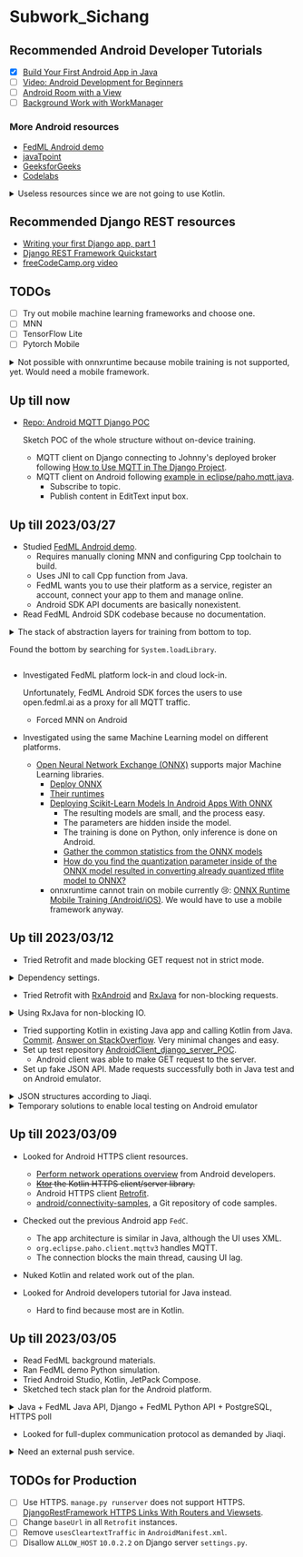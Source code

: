 # Subwork\_Sichang

## Recommended Android Developer Tutorials

- [x] [Build Your First Android App in Java](https://developer.android.com/codelabs/build-your-first-android-app?hl=en#0)
- [ ] [Video: Android Development for Beginners](https://www.youtube.com/watch?v=fis26HvvDII)
- [ ] [Android Room with a View](https://developer.android.com/codelabs/android-room-with-a-view#0)
- [ ] [Background Work with WorkManager](https://developer.android.com/codelabs/android-workmanager-java#0)

### More Android resources

- [FedML Android demo][fedml-android-demo]
- [javaTpoint](https://www.javatpoint.com/android-tutorial)
- [GeeksforGeeks](https://www.geeksforgeeks.org/android-tutorial/)
- [Codelabs](https://codelabs.developers.google.com/?cat=android&text=android%20java)

<details>
<summary>Useless resources since we are not going to use Kotlin.</summary>

- [x] [Build your first app](https://developer.android.com/training/basics/firstapp)
- [ ] [Training courses](https://developer.android.com/courses)
    - [x] [Android Basics with Compose](https://developer.android.com/courses/android-basics-compose/course)
    - [x] [Android Basics in Kotlin](https://developer.android.com/courses/android-basics-kotlin/course)
    - [ ] [Jetpack Compose for Android developers](https://developer.android.com/courses/jetpack-compose/course)
    - [ ] [Modern Android app architecture](https://developer.android.com/courses/pathways/android-architecture)
    - [ ] [Kotlin coroutines](https://developer.android.com/courses/pathways/android-coroutines)
- [ ] [Connectivity](https://developer.android.com/guide/topics/connectivity)
- [ ] [Testing](https://developer.android.com/training/testing)
- [ ] [Security best practices](https://developer.android.com/topic/security/best-practices)

</details>

## Recommended Django REST resources

- [Writing your first Django app, part
    1](https://docs.djangoproject.com/en/4.0/intro/tutorial01/)
- [Django REST Framework
    Quickstart](https://www.django-rest-framework.org/tutorial/quickstart/)
- [freeCodeCamp.org video](https://www.youtube.com/watch?v=tujhGdn1EMI)

## TODOs

- [ ] Try out mobile machine learning frameworks and choose one.
- [ ] MNN
- [ ] TensorFlow Lite
- [ ] Pytorch Mobile

<details>
<summary>
Not possible with onnxruntime because mobile training is not supported, yet.
Would need a mobile framework.
</summary>

- [ ] ONNX-based FL demo.
    - [ ] Android client running ONNX runtime.
        When fake local data are generated,
        GET server for new parameters and train on fake local data.
        After training finish,
        POST server parameter and wait for more fake local data.
    - [ ] Django server distributing and averaging the received parameters.
        Receive parameters each round and average them.
        Send clients new parameters when asked.
    - [ ] Communication using HTTP.

</details>

## Up till now

- [Repo: Android MQTT Django POC](https://github.com/SichangHe/Android_MQTT_django_POC)

    Sketch POC of the whole structure without on-device training.
    - MQTT client on Django connecting to Johnny's deployed broker following
        [How to Use MQTT in The Django Project](https://www.emqx.com/en/blog/how-to-use-mqtt-in-django).
    - MQTT client on Android following [example in
        eclipse/paho.mqtt.java](https://github.com/eclipse/paho.mqtt.java/blob/f4e0db802a4433645ef011e711646a09ec9fae89/org.eclipse.paho.sample.mqttv3app/src/main/java/org/eclipse/paho/sample/mqttv3app/Sample.java#L50).
        - Subscribe to topic.
        - Publish content in EditText input box.

## Up till 2023/03/27

- Studied [FedML Android demo][fedml-android-demo].
    - Requires manually cloning MNN and configuring Cpp toolchain to build.
    - Uses JNI to call Cpp function from Java.
    - FedML wants you to use their platform as a service,
        register an account, connect your app to them and manage online.
    - Android SDK API documents are basically nonexistent.
- Read FedML Android SDK codebase because no documentation.

<details>
<summary>
The stack of abstraction layers for training from bottom to top.

Found the bottom by searching for `System.loadLibrary`.
</summary>

- `ai/fedml/edge/nativemobilenn/NativeFedMLClientManager.java`
    is the binding for MNN, the deep learning library in Cpp.
- `ai/fedml/edge/service/TrainingExecutor.java`
    is the higher level API for training.
- `ai/fedml/edge/service/ClientManager.java`
    handles both MQTT communication and training.
    Still has `TODO` comments in it.
- `ai/fedml/edge/service/ClientAgentManager.java`
    provides one "documented" method.
- `ai/fedml/edge/service/FedEdgeTrainImpl.java`
- `ai/fedml/edge/service/EdgeService.java`
    is made into a `Service`.
- `ai/fedml/edge/FedEdgeImpl.java`
    runs the service using an `Intent`.
- `ai/fedml/edge/FedEdgeManager.java`
    > This is the top APIs in FedML Android SDK,
    > it supports core training engine and related control commands
    > on your Android devices.

</details>

- Investigated FedML platform lock-in and cloud lock-in.

    Unfortunately, FedML Android SDK forces the users to use open.fedml.ai as a
    proxy for all MQTT traffic.
    - Forced MNN on Android
- Investigated using the same Machine Learning model on different platforms.
    - [Open Neural Network Exchange (ONNX)][onnx] supports major Machine
        Learning libraries.
        - [Deploy ONNX](https://onnxruntime.ai/docs/tutorials/mobile/#develop-the-application)
        - [Their runtimes](https://onnxruntime.ai)
        - [Deploying Scikit-Learn Models In Android Apps With ONNX](https://towardsdatascience.com/deploying-scikit-learn-models-in-android-apps-with-onnx-b3adabe16bab)
            - The resulting models are small, and the process easy.
            - The parameters are hidden inside the model.
            - The training is done on Python, only inference is done on Android.
            - [Gather the common statistics from the ONNX models](https://github.com/microsoft/onnxruntime/issues/1820)
            - [How do you find the quantization parameter inside of the ONNX model resulted in converting already quantized tflite model to ONNX?](https://stackoverflow.com/questions/74229713/how-do-you-find-the-quantization-parameter-inside-of-the-onnx-model-resulted-in)
        - onnxruntime cannot train on mobile currently 😢: [ONNX Runtime Mobile Training
            (Android/iOS)](https://github.com/microsoft/onnxruntime/issues/11098).
            We would have to use a mobile framework anyway.

## Up till 2023/03/12

- Tried Retrofit and made blocking GET request not in strict mode.

<details>
<summary>Dependency settings.</summary>

```xml
<!-- AndroidManifest.xml -->
    <uses-permission android:name="android.permission.INTERNET" />
    <uses-permission android:name="android.permission.ACCESS_NETWORK_STATE" />
```

```gradle
// build.gradle
implementation 'com.squareup.retrofit2:retrofit:2.9.0'
implementation 'com.squareup.retrofit2:converter-gson:2.9.0'
implementation 'com.google.code.gson:gson:2.10.1'
```

</details>

- Tried Retrofit with [RxAndroid][RxAndroid] and [RxJava][RxJava] for
    non-blocking requests.

<details>
<summary>Using RxJava for non-blocking IO.</summary>

```gradle
// build.gradle
implementation 'io.reactivex.rxjava3:rxandroid:3.0.2'
implementation 'io.reactivex.rxjava3:rxjava:3.1.5'
```

```java
Flowable.fromCallable(someIoTaskFunction)
    .subscribeOn(Schedulers.io())
    .observeOn(AndroidSchedulers.mainThread())
    .subscribe(
        // What to do on the main thread after `someIoTaskFunction` returns.
        functionOnSuccess, functionOnFailure));
```

</details>

- Tried supporting Kotlin in existing Java app and calling Kotlin from Java.
    [Commit](https://github.com/SichangHe/learn_program/commit/563205ca8f812848391b6cfc5033a587707a7b16).
    [Answer on StackOverflow](https://stackoverflow.com/a/75702627/17800723).
    Very minimal changes and easy.
- Set up test repository
    [AndroidClient_django_server_POC][client-server-test-repo].
    - Android client was able to make GET request to the server.
- Set up fake JSON API.
    Made requests successfully both in Java test and on Android emulator.

<details>
<summary>JSON structures according to Jiaqi.</summary>

- POST

    ```json
    {
        "device_id": 0,
        "send_time": 104224314.342,
        "local_loss": 0.452,
        "local_weights": [0, 24, 5],
        "training_duration": 34.542
    }
    ```

- GET

    ```json
    {
        "configuration": {
            "learning_rate": 0.1
        },
        "send_time": 104224314.342,
        "global_weights": [34, 65, 7]
    }
    ```

</details>

<details>
<summary>Temporary solutions to enable local testing on Android emulator</summary>

- Allow HTTP requests.

    ```xml
    <!-- AndroidManifest.xml -->
    <application android:usesCleartextTraffic="true" …>
            …
    </application>
    ```

- Use localhost on emulators according to [Network address
    space](https://developer.android.com/studio/run/emulator-networking#networkaddresses).
- Allow localhost on Django server.

    ```python
    # django_server/settings.py
    ALLOWED_HOSTS = ["10.0.2.2"]
    ```

</details>

## Up till 2023/03/09

- Looked for Android HTTPS client resources.
    - [Perform network operations
        overview][perform-network-operations-overview] from Android developers.
    - ~~[Ktor][ktor] the Kotlin HTTPS client/server library.~~
    - Android HTTPS client [Retrofit][retrofit].
    - [android/connectivity-samples][android-connectivity-samples],
        a Git repository of code samples.

- Checked out the previous Android app `FedC`.
    - The app architecture is similar in Java, although the UI uses XML.
    - `org.eclipse.paho.client.mqttv3` handles MQTT.
    - The connection blocks the main thread, causing UI lag.
- Nuked Kotlin and related work out of the plan.
- Looked for Android developers tutorial for Java instead.
    - Hard to find because most are in Kotlin.

## Up till 2023/03/05

- Read FedML background materials.
- Ran FedML demo Python simulation.
- Tried Android Studio, Kotlin, JetPack Compose.
- Sketched tech stack plan for the Android platform.

<details>
<summary>Java + FedML Java API, Django + FedML Python API + PostgreSQL, HTTPS poll</summary>

Jiaqi asked me for a formal tech stack plan for the Android platform, here is my current sketch:

Android client app: Single Java app shipped to the user.

- Data gathering: UI, user data collection and handling, and HTTPS client in Java.
- ML: Call FedML's Java API for local training.

Server: Single modular Python server with single database.

- Python as language of choice to best support ML exploration.
- ML module:
    - Call FedML's Python API from the server for aggregation.
- Web module: gather and store data.
    - Django for HTTPS server and database interface (ORM).
    - PostgreSQL for database.

HTTPS does not support broadcasting, and we cannot assume that the clients would always be on. So, I assume that the clients will poll the server for new information ever so often. We only need to implement a REST API or something equivalent for the communication.

```mermaid
graph TD;
    K(Java Android app)-->|directly call|J(FedML Java API);
    K-->|poll|S(Django Server)
    S-->|respond|K
    S-->|communicate|D(PostgreSQL)
    S-->|use API|M(Python ML module)
    M-->|call|P(FedML Python API)
```

</details>

- Looked for full-duplex communication protocol as demanded by Jiaqi.

<details>
<summary>Need an external push service.</summary>

For [Push API][Push API], I only found [instruction to make push messages][make-push-message] which is for web apps. Unofficial instructions to make push messages to Android exist on [Intercom Developers][intercom-push-notifications] and [Iterable][iterable-push-notifications], both of which use Firebase for the push service.

My *conclusion* is that we should consider these after we have a working poll model because they involve external services.

</details>

## TODOs for Production

- [ ] Use HTTPS. `manage.py runserver` does not support HTTPS.
    [DjangoRestFramework HTTPS Links With Routers and
    Viewsets](https://stackoverflow.com/questions/22279893/djangorestframework-https-links-with-routers-and-viewsets).
- [ ] Change `baseUrl` in all `Retrofit` instances.
- [ ] Remove `usesCleartextTraffic` in `AndroidManifest.xml`.
- [ ] Disallow `ALLOW_HOST` `10.0.2.2` on Django server `settings.py`.

[Push API]: https://developer.mozilla.org/docs/Web/API/Push_API
[make-push-message]: https://developers.google.com/learn/pathways/pwa-push-notifications
[intercom-push-notifications]: https://developers.intercom.com/installing-intercom/docs/react-native-push-notifications
[iterable-push-notifications]: https://support.iterable.com/hc/en-us/articles/115000331943-Setting-up-Android-Push-Notifications-#_1-set-up-firebase-for-your-android-app
[perform-network-operations-overview]: https://developer.android.com/training/basics/network-ops
[ktor]: https://ktor.io
[android-connectivity-samples]: https://github.com/android/connectivity-samples
[retrofit]: https://square.github.io/retrofit/
[RxAndroid]: https://github.com/ReactiveX/RxAndroid
[RxJava]: https://github.com/ReactiveX/RxJava
[client-server-test-repo]: https://github.com/SichangHe/AndroidClient_django_server_POC
[fedml-android-demo]: https://doc.fedml.ai/cross-device/examples/cross_device_android_example.html
[onnx]: https://onnx.ai
